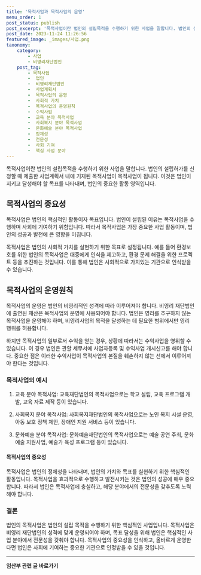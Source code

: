 ```yaml
---
title: '목적사업과 목적사업의 운영'
menu_order: 1
post_status: publish
post_excerpt: '목적사업이란 법인의 설립목적을 수행하기 위한 사업을 말합니다. 법인의 설립허가를 신청할 때 제출한 사업계획서 내에 기재된 목적사업이 목적사업이 됩니다. 이것은 법인이 지키고 달성해야 할 목표를 나타내며, 법인의 중요한 활동 영역입니다.'
post_date: 2023-11-24 11:26:56
featured_image: _images/사업.png
taxonomy:
    category:
        - 사업
        - 비영리재단법인
    post_tag:
        - 목적사업
        -  법인
        -  비영리재단법인
        -  사업계획서
        -  목적사업의 운영
        -  사회적 가치
        -  목적사업의 운영원칙
        -  수익사업
        -  교육 분야 목적사업
        -  사회복지 분야 목적사업
        -  문화예술 분야 목적사업
        -  정체성
        -  전문성
        -  사회 기여
        -  핵심 사업 분야
---
```



목적사업이란 법인의 설립목적을 수행하기 위한 사업을 말합니다. 법인의 설립허가를 신청할 때 제출한 사업계획서 내에 기재된 목적사업이 목적사업이 됩니다. 이것은 법인이 지키고 달성해야 할 목표를 나타내며, 법인의 중요한 활동 영역입니다.

## 목적사업의 중요성

목적사업은 법인의 핵심적인 활동이자 목표입니다. 법인이 설립된 이유는 목적사업을 수행하며 사회에 기여하기 위함입니다. 따라서 목적사업은 가장 중요한 사업 활동이며, 법인의 성공과 발전에 큰 영향을 미칩니다.

목적사업은 법인의 사회적 가치를 실현하기 위한 목표로 설정됩니다. 예를 들어 환경보호를 위한 법인의 목적사업은 대중에게 인식을 제고하고, 환경 문제 해결을 위한 프로젝트 등을 추진하는 것입니다. 이를 통해 법인은 사회적으로 가치있는 기관으로 인식받을 수 있습니다.

## 목적사업의 운영원칙

목적사업의 운영은 법인의 비영리적인 성격에 따라 이루어져야 합니다. 비영리 재단법인에 출연된 재산은 목적사업의 운영에 사용되어야 합니다. 법인은 영리를 추구하지 않는 목적사업을 운영해야 하며, 비영리사업의 목적을 달성하는 데 필요한 범위에서만 영리 행위를 허용합니다.

하지만 목적사업의 일부로서 수익을 얻는 경우, 상황에 따라서는 수익사업을 영위할 수 있습니다. 이 경우 법인은 관할 세무서에 사업자등록 및 수익사업 개시신고를 해야 합니다. 중요한 점은 이러한 수익사업이 목적사업의 본질을 훼손하지 않는 선에서 이루어져야 한다는 것입니다.

### 목적사업의 예시

1. 교육 분야 목적사업: 교육재단법인의 목적사업으로는 학교 설립, 교육 프로그램 개발, 교육 자료 제작 등이 있습니다.

2. 사회복지 분야 목적사업: 사회복지재단법인의 목적사업으로는 노인 복지 시설 운영, 아동 보호 정책 제안, 장애인 지원 서비스 등이 있습니다.

3. 문화예술 분야 목적사업: 문화예술재단법인의 목적사업으로는 예술 공연 주최, 문화예술 지원사업, 예술가 육성 프로그램 등이 있습니다.

#### 목적사업의 중요성

목적사업은 법인의 정체성을 나타내며, 법인의 가치와 목표를 실현하기 위한 핵심적인 활동입니다. 목적사업을 효과적으로 수행하고 발전시키는 것은 법인의 성공에 매우 중요합니다. 따라서 법인은 목적사업에 충실하고, 해당 분야에서의 전문성을 갖추도록 노력해야 합니다.

### 결론

법인의 목적사업은 법인의 설립 목적을 수행하기 위한 핵심적인 사업입니다. 목적사업은 비영리 재단법인의 성격에 맞게 운영되어야 하며, 목표 달성을 위해 법인은 핵심적인 사업 분야에서 전문성을 갖춰야 합니다. 목적사업의 중요성을 인식하고, 올바르게 운영한다면 법인은 사회에 기여하는 중요한 기관으로 인정받을 수 있을 것입니다.
<!-- wp:separator -->
<hr class="wp-block-separator has-alpha-channel-opacity"/>
<!-- /wp:separator -->

<!-- wp:group {"backgroundColor":"base","layout":{"type":"constrained"}} -->
<div class="wp-block-group has-base-background-color has-background"><!-- wp:paragraph {"align":"center","fontSize":"medium"} -->
<p class="has-text-align-center has-large-font-size"><strong>임산부 관련 글 바로가기</strong></p>
<!-- /wp:paragraph -->


<!-- wp:latest-posts
{"categories":[{"id":22654,"count":19,"description":"","link":"https://uknowlaw.com/category/%ec%9e%84%ec%82%b0%eb%b6%80/","name":"임산부","slug":"임산부","taxonomy":"category","parent":0,"meta":[],"_links":{"self":[{"href":"https://uknowlaw.com/wp-json/wp/v2/categories/22654"}],"collection":[{"href":"https://uknowlaw.com/wp-json/wp/v2/categories"}],"about":[{"href":"https://uknowlaw.com/wp-json/wp/v2/taxonomies/category"}],"wp:post_type":[{"href":"https://uknowlaw.com/wp-json/wp/v2/posts?categories=22654"}],"curies":[{"name":"wp","href":"https://api.w.org/{rel}","templated":true}]}}],"postsToShow":100,"excerptLength":28,"postLayout":"grid","columns":2,"featuredImageAlign":"left","featuredImageSizeSlug":"large","fontSize":"small"} /--></div>
<!-- /wp:group -->